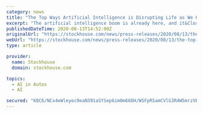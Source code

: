 ```yaml
---
category: news
title: "The Top Ways Artificial Intelligence is Disrupting Life as We Know It"
excerpt: "The artificial intelligence boom is already here, and it&CloseCurlyQuote;s changing life as we know it. JP Morgan analysts believe the market will grow to $58 billion by 2021. The auto industry is using AI to create driverless cars. The financial industry ..."
publishedDateTime: 2020-08-13T14:52:00Z
originalUrl: "https://stockhouse.com/news/press-releases/2020/08/13/the-top-ways-artificial-intelligence-is-disrupting-life-as-we-know-it"
webUrl: "https://stockhouse.com/news/press-releases/2020/08/13/the-top-ways-artificial-intelligence-is-disrupting-life-as-we-know-it"
type: article

provider:
  name: Stockhouse
  domain: stockhouse.com

topics:
  - AI in Autos
  - AI

secured: "K8C6/NCx4eWleyec0eaN391aSYSep6im0m66OH/WSFpRSamCVlG3R4W5mrzVBOqMaF01hSg3ZMoSLuBrZ3sSOE9AcmJGWbPq6YJzywcMVX4uBlyqSPDfhjZ9+8Sl7rAkmqZ9EpDeayTvXJRF0UxE3Y377OIZEHX1KLwMCWrzwOp0dbYqEL94PfzEiU8ugB4gddYGxRYFRJZqZMFWlhjnT14ZsbI3R7/wr33GSeGv0YtrgaDryMUGfwCgNspqkGD/fFn6FGNlg39BET5BF7kUdak171U2epTnkEZfPfeqPrWhG/Ua2mKj/EKmY0TRf5YekGj3GhN+R6UqSkYDEkq+hVqm/6gKdtJNecch3aS+Mxg=;nqc9jeuIWVsoUsPPY0k7dw=="
---
```


